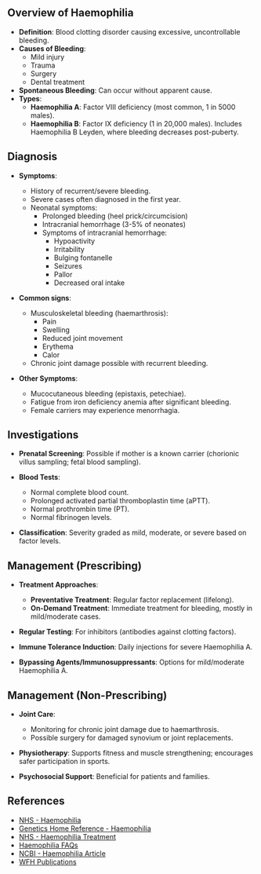 ## Overview of Haemophilia

- **Definition**: Blood clotting disorder causing excessive, uncontrollable bleeding.
- **Causes of Bleeding**:
  - Mild injury
  - Trauma
  - Surgery
  - Dental treatment
- **Spontaneous Bleeding**: Can occur without apparent cause.
- **Types**:
  - **Haemophilia A**: Factor VIII deficiency (most common, 1 in 5000 males).
  - **Haemophilia B**: Factor IX deficiency (1 in 20,000 males). Includes Haemophilia B Leyden, where bleeding decreases post-puberty.
  
## Diagnosis
  
- **Symptoms**:
  - History of recurrent/severe bleeding.
  - Severe cases often diagnosed in the first year.
  - Neonatal symptoms:
    - Prolonged bleeding (heel prick/circumcision)
    - Intracranial hemorrhage (3-5% of neonates)
    - Symptoms of intracranial hemorrhage:
      - Hypoactivity
      - Irritability
      - Bulging fontanelle
      - Seizures
      - Pallor
      - Decreased oral intake

- **Common signs**:
  - Musculoskeletal bleeding (haemarthrosis):
    - Pain
    - Swelling
    - Reduced joint movement
    - Erythema
    - Calor
  - Chronic joint damage possible with recurrent bleeding.

- **Other Symptoms**:
  - Mucocutaneous bleeding (epistaxis, petechiae).
  - Fatigue from iron deficiency anemia after significant bleeding.
  - Female carriers may experience menorrhagia.

## Investigations
  
- **Prenatal Screening**: Possible if mother is a known carrier (chorionic villus sampling; fetal blood sampling).
- **Blood Tests**:
  - Normal complete blood count.
  - Prolonged activated partial thromboplastin time (aPTT).
  - Normal prothrombin time (PT).
  - Normal fibrinogen levels.
  
- **Classification**: Severity graded as mild, moderate, or severe based on factor levels.

## Management (Prescribing)

- **Treatment Approaches**:
  - **Preventative Treatment**: Regular factor replacement (lifelong).
  - **On-Demand Treatment**: Immediate treatment for bleeding, mostly in mild/moderate cases.

- **Regular Testing**: For inhibitors (antibodies against clotting factors).
- **Immune Tolerance Induction**: Daily injections for severe Haemophilia A.
- **Bypassing Agents/Immunosuppressants**: Options for mild/moderate Haemophilia A.

## Management (Non-Prescribing)

- **Joint Care**: 
  - Monitoring for chronic joint damage due to haemarthrosis.
  - Possible surgery for damaged synovium or joint replacements.

- **Physiotherapy**: Supports fitness and muscle strengthening; encourages safer participation in sports.

- **Psychosocial Support**: Beneficial for patients and families.

## References
- [NHS - Haemophilia](https://www.nhs.uk/conditions/haemophilia/)
- [Genetics Home Reference - Haemophilia](https://ghr.nlm.nih.gov/condition/hemophilia)
- [NHS - Haemophilia Treatment](https://www.nhs.uk/conditions/haemophilia/treatment/)
- [Haemophilia FAQs](https://haemophilia.org.uk/resources/faqs/how-is-haemophilia-diagnosed/)
- [NCBI - Haemophilia Article](https://www.ncbi.nlm.nih.gov/pmc/articles/PMC4624542/)
- [WFH Publications](https://www1.wfh.org/publications/files/pdf-1472.pdf)